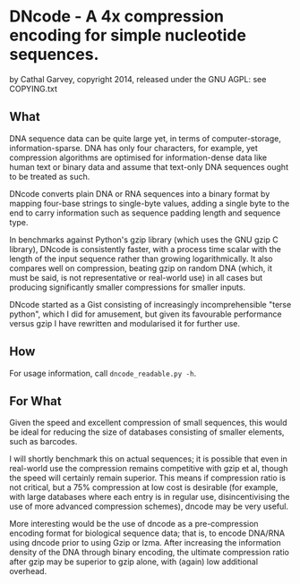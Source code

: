 # DNcode - A 4x compression encoding for simple nucleotide sequences.
by Cathal Garvey, copyright 2014, released under the GNU AGPL: see COPYING.txt

## What
DNA sequence data can be quite large yet, in terms of computer-storage,
information-sparse. DNA has only four characters, for example, yet
compression algorithms are optimised for information-dense data like
human text or binary data and assume that text-only DNA sequences ought
to be treated as such.

DNcode converts plain DNA or RNA sequences into a binary format by mapping
four-base strings to single-byte values, adding a single byte to the end
to carry information such as sequence padding length and sequence type.

In benchmarks against Python's gzip library (which uses the GNU gzip
C library), DNcode is consistently faster, with a process time scalar with
the length of the input sequence rather than growing logarithmically.
It also compares well on compression, beating gzip on random DNA (which,
it must be said, is not representative or real-world use) in all cases
but producing significantly smaller compressions for smaller inputs.

DNcode started as a Gist consisting of increasingly incomprehensible
"terse python", which I did for amusement, but given its favourable
performance versus gzip I have rewritten and modularised it for further
use.

## How
For usage information, call `dncode_readable.py -h`.

## For What
Given the speed and excellent compression of small sequences, this would
be ideal for reducing the size of databases consisting of smaller elements,
such as barcodes.

I will shortly benchmark this on actual sequences; it is possible that
even in real-world use the compression remains competitive with gzip et al,
though the speed will certainly remain superior. This means if compression
ratio is not critical, but a 75% compression at low cost is desirable
(for example, with large databases where each entry is in regular use,
disincentivising the use of more advanced compression schemes), dncode may
be very useful.

More interesting would be the use of dncode as a pre-compression encoding
format for biological sequence data; that is, to encode DNA/RNA using dncode
prior to using Gzip or lzma. After increasing the information density of
the DNA through binary encoding, the ultimate compression ratio after gzip
may be superior to gzip alone, with (again) low additional overhead.
